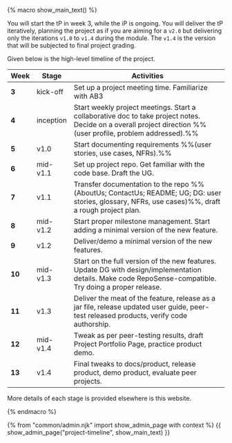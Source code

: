{% macro show_main_text() %}
<div id="main">

You will start the tP in week 3, while the iP is ongoing. You will deliver the tP iteratively, planning the project as if you are aiming for a `v2.0` but delivering only the iterations `v1.0` to `v1.4` during the module. The `v1.4` is the version that will be subjected to final project grading.

Given below is the high-level timeline of the project.

Week  | Stage     | Activities
------|-----------|-----------
**3** |kick-off | <span id="kickoff-overview">Set up a project meeting time. Familiarize with AB3</span>
**4** |inception| <span id="inception-overview">Start weekly project meetings. Start a collaborative doc to take project notes. Decide on a overall project direction %%(user profile, problem addressed).%%</span>
**5** |v1.0     | <span id="v10-overview">Start documenting requirements %%(user stories, use cases, NFRs).%%</span>
**6** |mid-v1.1 | <span id="mid-v11-overview">Set up project repo. Get familiar with the code base. Draft the UG.</span>
**7** |v1.1     | <span id="v11-overview">Transfer documentation to the repo %%(AboutUs; ContactUs; README; UG; DG: user stories, glossary, NFRs, use cases)%%, draft a rough project plan.</span>
**8** |mid-v1.2 | <span id="mid-v12-overview">Start proper milestone management. Start adding a minimal version of the new feature.</span>
**9** |v1.2     | <span id="v12-overview">Deliver/demo a minimal version of the new features.</span>
**10**|mid-v1.3 | <span id="mid-v13-overview">Start on the full version of the new features. Update DG with design/implementation details. Make code RepoSense-compatible. Try doing a proper release.</span>
**11**|v1.3     | <span id="v13-overview">Deliver the meat of the feature, release as a jar file, release updated user guide, peer-test released products, verify code authorship.</span>
**12**|mid-v1.4 | <span id="mid-v14-overview">Tweak as per peer-testing results, draft Project Portfolio Page, practice product demo.</span>
**13**|v1.4     | <span id="v14-overview">Final tweaks to docs/product, release product, demo product, evaluate peer projects.</span>

More details of each stage is provided elsewhere is this website.

</div>
{% endmacro %}

{% from "common/admin.njk" import show_admin_page with context %}
{{ show_admin_page("project-timeline", show_main_text) }}
